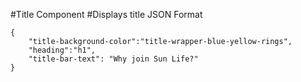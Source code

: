 #Title Component
#Displays title
JSON Format
```
{
    "title-background-color":"title-wrapper-blue-yellow-rings",
    "heading":"h1",
    "title-bar-text": "Why join Sun Life?"
}
```
<!-- classes available for "title-wrapper-class" class are "title-wrapper-yellow-grey-rings", "title-wrapper-yellow-grey", "title-wrapper-blue-yellow-rings", "title-wrapper-blue-yellow" -->

<!-- If "rings" is present in wrapper class then rings will be loaded in background-image -->

<!-- Tags available for "heading" are "h1" and "h2" -->